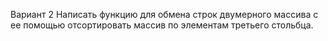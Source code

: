 Вариант 2
Написать функцию для обмена строк двумерного массива с ее помощью отсортировать массив по элементам третьего стольбца.
